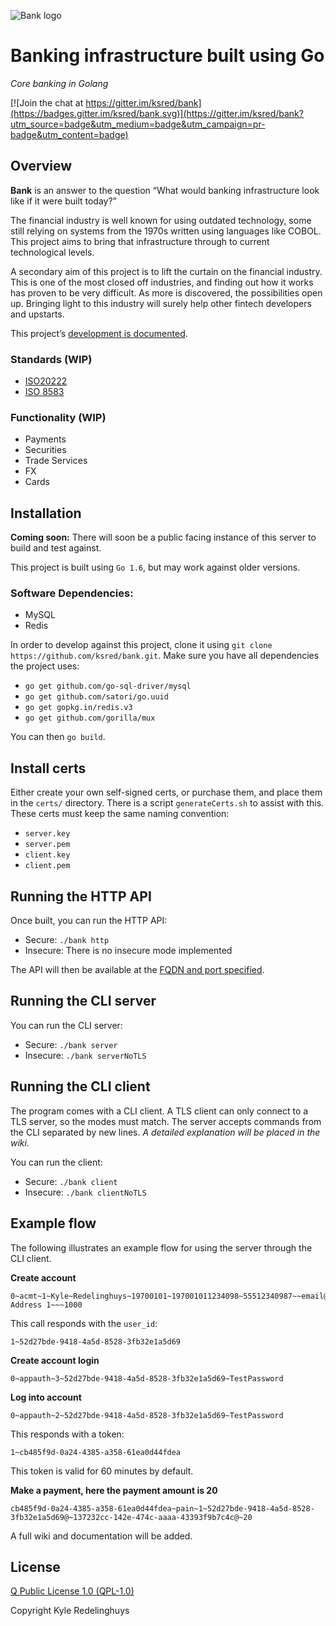 ![Bank logo](https://bvnk.co/bvnk-dark-hor.png)
# Banking infrastructure built using Go
_Core banking in Golang_

[![Join the chat at https://gitter.im/ksred/bank](https://badges.gitter.im/ksred/bank.svg)](https://gitter.im/ksred/bank?utm_source=badge&utm_medium=badge&utm_campaign=pr-badge&utm_content=badge)

## Overview

__Bank__ is an answer to the question “What would banking infrastructure look like if it were built today?”

The financial industry is well known for using outdated technology, some still relying on systems from the 1970s written using languages like COBOL. This project aims to bring that infrastructure through to current technological levels.

A secondary aim of this project is to lift the curtain on the financial industry. This is one of the most closed off industries, and finding out how it works has proven to be very difficult. As more is discovered, the possibilities open up. Bringing light to this industry will surely help other fintech developers and upstarts.

This project’s [development is documented](http://blog.ksred.me/tags/banking-infrastructure/).

### Standards (WIP)
- [ISO20222](http://www.iso20022.org/)
- [ISO 8583](https://en.wikipedia.org/wiki/ISO_8583)

### Functionality (WIP)
- Payments
- Securities
- Trade Services
- FX
- Cards

## Installation

__Coming soon:__ There will soon be a public facing instance of this server to build and test against.

This project is built using `Go 1.6`, but may work against older versions.

### Software Dependencies:
- MySQL
- Redis

In order to develop against this project, clone it using `git clone https://github.com/ksred/bank.git`. Make sure you have all dependencies the project uses:

- `go get github.com/go-sql-driver/mysql`
- `go get github.com/satori/go.uuid`
- `go get gopkg.in/redis.v3`
- `go get github.com/gorilla/mux`

You can then `go build`.

## Install certs
Either create your own self-signed certs, or purchase them, and place them in the `certs/` directory. There is a script `generateCerts.sh` to assist with this. These certs must keep the same naming convention:

- `server.key`
- `server.pem`
- `client.key`
- `client.pem`

## Running the HTTP API

Once built, you can run the HTTP API:

- Secure: `./bank http`
- Insecure: There is no insecure mode implemented

The API will then be available at the [FQDN and port specified](https://github.com/ksred/bank/blob/master/main.go#L11).

## Running the CLI server

You can run the CLI server:

- Secure: `./bank server`
- Insecure: `./bank serverNoTLS`

## Running the CLI client

The program comes with a CLI client. A TLS client can only connect to a TLS server, so the modes must match. The server accepts commands from the CLI separated by new lines. _A detailed explanation will be placed in the wiki._

You can run the client:

- Secure: `./bank client`
- Insecure: `./bank clientNoTLS`

## Example flow

The following illustrates an example flow for using the server through the CLI client.

__Create account__
```
0~acmt~1~Kyle~Redelinghuys~19700101~197001011234098~55512340987~~email@domain.com~Physical Address 1~~~1000
```

This call responds with the `user_id`:
```
1~52d27bde-9418-4a5d-8528-3fb32e1a5d69
```

__Create account login__
```
0~appauth~3~52d27bde-9418-4a5d-8528-3fb32e1a5d69~TestPassword
```

__Log into account__
```
0~appauth~2~52d27bde-9418-4a5d-8528-3fb32e1a5d69~TestPassword
```

This responds with a token:
```
1~cb485f9d-0a24-4385-a358-61ea0d44fdea
```

This token is valid for 60 minutes by default.

__Make a payment, here the payment amount is 20__
```
cb485f9d-0a24-4385-a358-61ea0d44fdea~pain~1~52d27bde-9418-4a5d-8528-3fb32e1a5d69@~137232cc-142e-474c-aaaa-43393f9b7c4c@~20
```

A full wiki and documentation will be added.

## License
[Q Public License 1.0 (QPL-1.0)](https://en.wikipedia.org/wiki/Q_Public_License)

Copyright Kyle Redelinghuys

